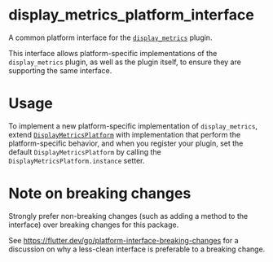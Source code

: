 # display_metrics_platform_interface

A common platform interface for the [`display_metrics`][1] plugin.

This interface allows platform-specific implementations of the `display_metrics`
plugin, as well as the plugin itself, to ensure they are supporting the
same interface.

# Usage

To implement a new platform-specific implementation of `display_metrics`, extend
[`DisplayMetricsPlatform`][2] with implementation that perform 
the platform-specific behavior, and when you register your plugin,
set the default `DisplayMetricsPlatform` by calling
the `DisplayMetricsPlatform.instance` setter.

# Note on breaking changes

Strongly prefer non-breaking changes (such as adding a method to the interface)
over breaking changes for this package.

See https://flutter.dev/go/platform-interface-breaking-changes for a discussion
on why a less-clean interface is preferable to a breaking change.

[1]: ../display_metrics
[2]: lib/display_metrics_platform_interface.dart